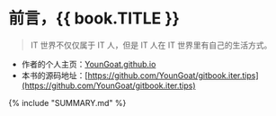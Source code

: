 #	前言，{{ book.TITLE }}

>	IT 世界不仅仅属于 IT 人，但是 IT 人在 IT 世界里有自己的生活方式。

*	作者的个人主页：[YounGoat.github.io](https://youngoat.github.io)
*	本书的源码地址：[https://github.com/YounGoat/gitbook.iter.tips](https://github.com/YounGoat/gitbook.iter.tips)

{% include "SUMMARY.md" %}
